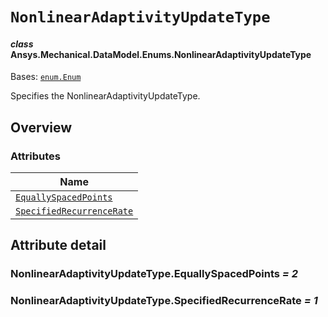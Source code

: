 # `NonlinearAdaptivityUpdateType`

<a id="ansys.mechanical.stubs.v242.Ansys.Mechanical.DataModel.Enums.NonlinearAdaptivityUpdateType"></a>

#### *class* Ansys.Mechanical.DataModel.Enums.NonlinearAdaptivityUpdateType

Bases: [`enum.Enum`](https://docs.python.org/3/library/enum.html#enum.Enum)

Specifies the NonlinearAdaptivityUpdateType.

<!-- !! processed by numpydoc !! -->

<a id="overview"></a>

## Overview

### Attributes

| Name |
| ------------------------------------------------------------------------------------- |
| [`EquallySpacedPoints`](#NonlinearAdaptivityUpdateType.EquallySpacedPoints) |
| [`SpecifiedRecurrenceRate`](#NonlinearAdaptivityUpdateType.SpecifiedRecurrenceRate) |

<a id="attribute-detail"></a>

## Attribute detail

<a id="NonlinearAdaptivityUpdateType.EquallySpacedPoints"></a>

### NonlinearAdaptivityUpdateType.EquallySpacedPoints *= 2*

<a id="NonlinearAdaptivityUpdateType.SpecifiedRecurrenceRate"></a>

### NonlinearAdaptivityUpdateType.SpecifiedRecurrenceRate *= 1*


